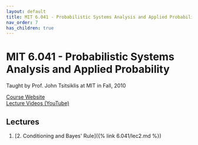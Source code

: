```yaml
---
layout: default
title: MIT 6.041 - Probabilistic Systems Analysis and Applied Probability
nav_order: 7
has_children: true
---
```


# MIT 6.041 - Probabilistic Systems Analysis and Applied Probability
Taught by Prof. John Tsitsiklis at MIT in Fall, 2010

[Course Website](https://ocw.mit.edu/courses/6-041-probabilistic-systems-analysis-and-applied-probability-fall-2010/)  
[Lecture Videos (YouTube)](https://www.youtube.com/playlist?list=PLUl4u3cNGP60A3XMwZ5sep719_nh95qOe)  

## Lectures
1. [2. Conditioning and Bayes' Rule]({% link 6.041/lec2.md %})